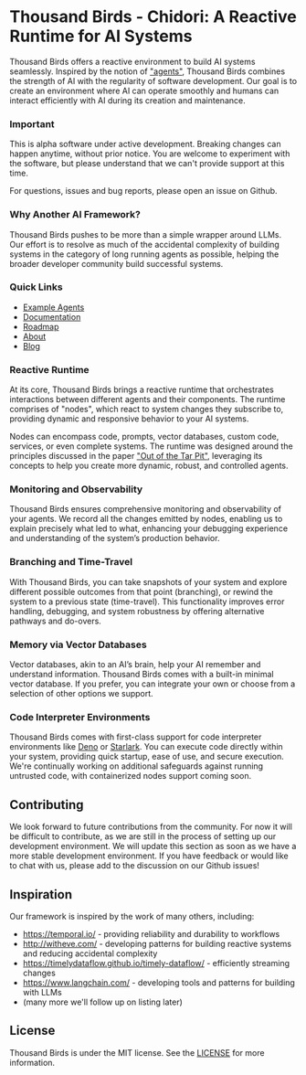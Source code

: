 # Thousand Birds - Chidori: A Reactive Runtime for AI Systems

Thousand Birds offers a reactive environment to build AI systems seamlessly. Inspired by the notion of ["agents"](https://en.wikipedia.org/wiki/Intelligent_agent), Thousand Birds combines the strength of AI with the regularity of software development. Our goal is to create an environment where AI can operate smoothly and humans can interact efficiently with AI during its creation and maintenance.

### Important

This is alpha software under active development. Breaking changes can happen anytime, without prior notice. You are welcome to experiment with the software, but please understand that we can't provide support at this time.

For questions, issues and bug reports, please open an issue on Github.

### Why Another AI Framework?

Thousand Birds pushes to be more than a simple wrapper around LLMs. Our effort is to resolve as much of the accidental complexity of building systems in the category of long running agents as possible, helping the broader developer community build successful systems.

### Quick Links
- [Example Agents](https://www.notion.so/Example-Agents-d2c4164cb0f64f7ab6716a6f6e55577d?pvs=21)
- [Documentation](https://www.notion.so/Documentation-3fe20a82965148c7a0b480f7daf0aff6?pvs=21)
- [Roadmap](https://www.notion.so/Roadmap-98b73a3aab9e48dcb2e51f87d9752c1c?pvs=21)
- [About](https://www.notion.so/About-da11db5a115444f68c5d912dc077daee?pvs=21)
- [Blog](https://www.notion.so/Blog-4a284fcb736d4e5e8ce2309303c272a2?pvs=21)

### Reactive Runtime
At its core, Thousand Birds brings a reactive runtime that orchestrates interactions between different agents and their components. The runtime comprises of "nodes", which react to system changes they subscribe to, providing dynamic and responsive behavior to your AI systems.

Nodes can encompass code, prompts, vector databases, custom code, services, or even complete systems. The runtime was designed around the principles discussed in the paper ["Out of the Tar Pit"](https://github.com/papers-we-love/papers-we-love/blob/master/design/out-of-the-tar-pit.pdf), leveraging its concepts to help you create more dynamic, robust, and controlled agents.

### Monitoring and Observability
Thousand Birds ensures comprehensive monitoring and observability of your agents. We record all the changes emitted by nodes, enabling us to explain precisely what led to what, enhancing your debugging experience and understanding of the system’s production behavior.

### Branching and Time-Travel
With Thousand Birds, you can take snapshots of your system and explore different possible outcomes from that point (branching), or rewind the system to a previous state (time-travel). This functionality improves error handling, debugging, and system robustness by offering alternative pathways and do-overs.

### Memory via Vector Databases
Vector databases, akin to an AI’s brain, help your AI remember and understand information. Thousand Birds comes with a built-in minimal vector database. If you prefer, you can integrate your own or choose from a selection of other options we support.

### Code Interpreter Environments
Thousand Birds comes with first-class support for code interpreter environments like [Deno](https://deno.land/) or [Starlark](https://github.com/bazelbuild/starlark/blob/master/spec.md). You can execute code directly within your system, providing quick startup, ease of use, and secure execution. We're continually working on additional safeguards against running untrusted code, with containerized nodes support coming soon.

## Contributing
We look forward to future contributions from the community. For now it will be difficult to contribute, as we are still in the process of setting up our development environment. We will update this section as soon as we have a more stable development environment.
If you have feedback or would like to chat with us, please add to the discussion on our Github issues!

## Inspiration
Our framework is inspired by the work of many others, including:
* https://temporal.io/ - providing reliability and durability to workflows
* http://witheve.com/ - developing patterns for building reactive systems and reducing accidental complexity
* https://timelydataflow.github.io/timely-dataflow/ - efficiently streaming changes
* https://www.langchain.com/ - developing tools and patterns for building with LLMs
* (many more we'll follow up on listing later)

## License
Thousand Birds is under the MIT license. See the [LICENSE](LICENSE.md) for more information.
